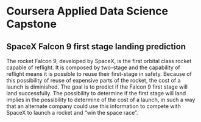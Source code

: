 # Coursera Applied Data Science Capstone

## SpaceX Falcon 9 first stage landing prediction

The rocket Falcon 9, developed by SpaceX, is the first orbital class rocket capable of reflight. It is composed by two-stage and the capability of reflight means it is possible to reuse their first-stage in safety. Because of this possibility of reuse of expensive parts of the rocket, the cost of a launch is diminished. The goal is to predict if the Falcon 9 first stage will land successfully. The possibility to determine if the first stage will land implies in the possibility to determine of the cost of a launch, in such a way that an alternate company could use this information to compete with SpaceX to launch a rocket and “win the space race”.

